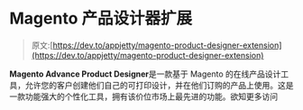 # Magento 产品设计器扩展

> 原文:[https://dev.to/appjetty/magento-product-designer-extension](https://dev.to/appjetty/magento-product-designer-extension)

**Magento Advance Product Designer**是一款基于 Magento 的在线产品设计工具，允许您的客户创建他们自己的可打印设计，并在他们订购的产品上使用。这是一款功能强大的个性化工具，拥有该价位市场上最先进的功能。欲知更多访问